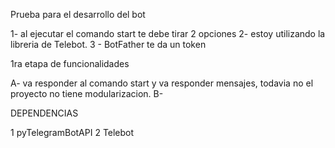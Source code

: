 Prueba para el desarrollo del bot 

1- al ejecutar el comando start te debe tirar 2 opciones
2- estoy utilizando la libreria de Telebot.
3 - BotFather te da un token 


1ra etapa de funcionalidades



A- va responder al comando start y va responder mensajes, todavia no el proyecto no tiene modularizacion.
B-







DEPENDENCIAS

1 pyTelegramBotAPI
2 Telebot